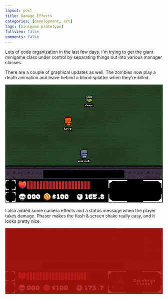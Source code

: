 ```yaml
---
layout: post
title: Damage Effects
categories: [development, art]
tags: [minigame prototype]
fullview: false
comments: false
---
```


Lots of code organization in the last few days. I'm trying to get the giant minigame class under control by separating things out into various manager classes.

There are a couple of graphical updates as well. The zombies now play a death animation and leave behind a blood splatter when they're killed.

![Zombie Death](/assets/media/posts/2019-04-30/zombie-death.gif "Zombie Death")

I also added some camera effects and a status message when the player takes damage. Phaser makes the flash & screen shake really easy, and it looks pretty nice.

![Damage Effect](/assets/media/posts/2019-04-30/damage.gif "Damage Effect")